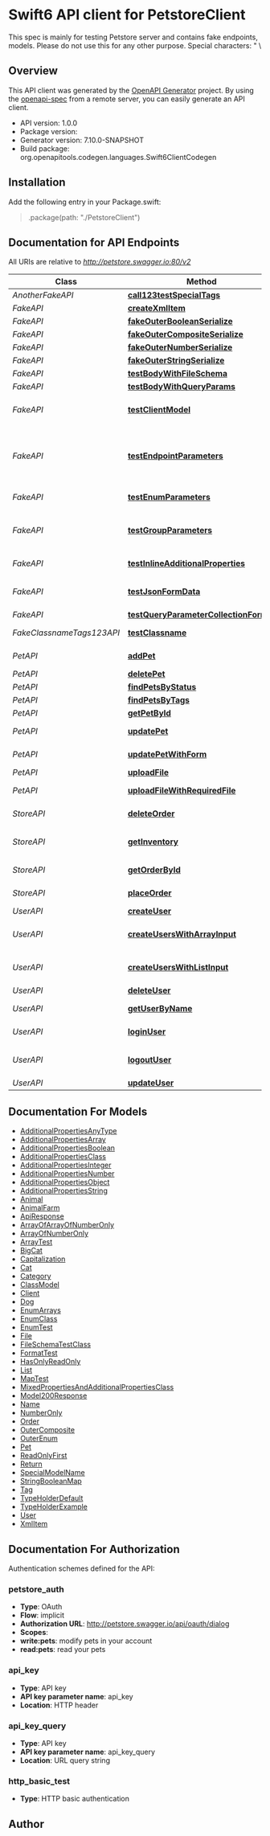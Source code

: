 # Swift6 API client for PetstoreClient

This spec is mainly for testing Petstore server and contains fake endpoints, models. Please do not use this for any other purpose. Special characters: \" \\

## Overview
This API client was generated by the [OpenAPI Generator](https://openapi-generator.tech) project.  By using the [openapi-spec](https://github.com/OAI/OpenAPI-Specification) from a remote server, you can easily generate an API client.

- API version: 1.0.0
- Package version: 
- Generator version: 7.10.0-SNAPSHOT
- Build package: org.openapitools.codegen.languages.Swift6ClientCodegen

## Installation

Add the following entry in your Package.swift:

> .package(path: "./PetstoreClient")

## Documentation for API Endpoints

All URIs are relative to *http://petstore.swagger.io:80/v2*

Class | Method | HTTP request | Description
------------ | ------------- | ------------- | -------------
*AnotherFakeAPI* | [**call123testSpecialTags**](docs/AnotherFakeAPI.md#call123testspecialtags) | **PATCH** /another-fake/dummy | To test special tags
*FakeAPI* | [**createXmlItem**](docs/FakeAPI.md#createxmlitem) | **POST** /fake/create_xml_item | creates an XmlItem
*FakeAPI* | [**fakeOuterBooleanSerialize**](docs/FakeAPI.md#fakeouterbooleanserialize) | **POST** /fake/outer/boolean | 
*FakeAPI* | [**fakeOuterCompositeSerialize**](docs/FakeAPI.md#fakeoutercompositeserialize) | **POST** /fake/outer/composite | 
*FakeAPI* | [**fakeOuterNumberSerialize**](docs/FakeAPI.md#fakeouternumberserialize) | **POST** /fake/outer/number | 
*FakeAPI* | [**fakeOuterStringSerialize**](docs/FakeAPI.md#fakeouterstringserialize) | **POST** /fake/outer/string | 
*FakeAPI* | [**testBodyWithFileSchema**](docs/FakeAPI.md#testbodywithfileschema) | **PUT** /fake/body-with-file-schema | 
*FakeAPI* | [**testBodyWithQueryParams**](docs/FakeAPI.md#testbodywithqueryparams) | **PUT** /fake/body-with-query-params | 
*FakeAPI* | [**testClientModel**](docs/FakeAPI.md#testclientmodel) | **PATCH** /fake | To test \&quot;client\&quot; model
*FakeAPI* | [**testEndpointParameters**](docs/FakeAPI.md#testendpointparameters) | **POST** /fake | Fake endpoint for testing various parameters  假端點  偽のエンドポイント  가짜 엔드 포인트
*FakeAPI* | [**testEnumParameters**](docs/FakeAPI.md#testenumparameters) | **GET** /fake | To test enum parameters
*FakeAPI* | [**testGroupParameters**](docs/FakeAPI.md#testgroupparameters) | **DELETE** /fake | Fake endpoint to test group parameters (optional)
*FakeAPI* | [**testInlineAdditionalProperties**](docs/FakeAPI.md#testinlineadditionalproperties) | **POST** /fake/inline-additionalProperties | test inline additionalProperties
*FakeAPI* | [**testJsonFormData**](docs/FakeAPI.md#testjsonformdata) | **GET** /fake/jsonFormData | test json serialization of form data
*FakeAPI* | [**testQueryParameterCollectionFormat**](docs/FakeAPI.md#testqueryparametercollectionformat) | **PUT** /fake/test-query-parameters | 
*FakeClassnameTags123API* | [**testClassname**](docs/FakeClassnameTags123API.md#testclassname) | **PATCH** /fake_classname_test | To test class name in snake case
*PetAPI* | [**addPet**](docs/PetAPI.md#addpet) | **POST** /pet | Add a new pet to the store
*PetAPI* | [**deletePet**](docs/PetAPI.md#deletepet) | **DELETE** /pet/{petId} | Deletes a pet
*PetAPI* | [**findPetsByStatus**](docs/PetAPI.md#findpetsbystatus) | **GET** /pet/findByStatus | Finds Pets by status
*PetAPI* | [**findPetsByTags**](docs/PetAPI.md#findpetsbytags) | **GET** /pet/findByTags | Finds Pets by tags
*PetAPI* | [**getPetById**](docs/PetAPI.md#getpetbyid) | **GET** /pet/{petId} | Find pet by ID
*PetAPI* | [**updatePet**](docs/PetAPI.md#updatepet) | **PUT** /pet | Update an existing pet
*PetAPI* | [**updatePetWithForm**](docs/PetAPI.md#updatepetwithform) | **POST** /pet/{petId} | Updates a pet in the store with form data
*PetAPI* | [**uploadFile**](docs/PetAPI.md#uploadfile) | **POST** /pet/{petId}/uploadImage | uploads an image
*PetAPI* | [**uploadFileWithRequiredFile**](docs/PetAPI.md#uploadfilewithrequiredfile) | **POST** /fake/{petId}/uploadImageWithRequiredFile | uploads an image (required)
*StoreAPI* | [**deleteOrder**](docs/StoreAPI.md#deleteorder) | **DELETE** /store/order/{order_id} | Delete purchase order by ID
*StoreAPI* | [**getInventory**](docs/StoreAPI.md#getinventory) | **GET** /store/inventory | Returns pet inventories by status
*StoreAPI* | [**getOrderById**](docs/StoreAPI.md#getorderbyid) | **GET** /store/order/{order_id} | Find purchase order by ID
*StoreAPI* | [**placeOrder**](docs/StoreAPI.md#placeorder) | **POST** /store/order | Place an order for a pet
*UserAPI* | [**createUser**](docs/UserAPI.md#createuser) | **POST** /user | Create user
*UserAPI* | [**createUsersWithArrayInput**](docs/UserAPI.md#createuserswitharrayinput) | **POST** /user/createWithArray | Creates list of users with given input array
*UserAPI* | [**createUsersWithListInput**](docs/UserAPI.md#createuserswithlistinput) | **POST** /user/createWithList | Creates list of users with given input array
*UserAPI* | [**deleteUser**](docs/UserAPI.md#deleteuser) | **DELETE** /user/{username} | Delete user
*UserAPI* | [**getUserByName**](docs/UserAPI.md#getuserbyname) | **GET** /user/{username} | Get user by user name
*UserAPI* | [**loginUser**](docs/UserAPI.md#loginuser) | **GET** /user/login | Logs user into the system
*UserAPI* | [**logoutUser**](docs/UserAPI.md#logoutuser) | **GET** /user/logout | Logs out current logged in user session
*UserAPI* | [**updateUser**](docs/UserAPI.md#updateuser) | **PUT** /user/{username} | Updated user


## Documentation For Models

 - [AdditionalPropertiesAnyType](docs/AdditionalPropertiesAnyType.md)
 - [AdditionalPropertiesArray](docs/AdditionalPropertiesArray.md)
 - [AdditionalPropertiesBoolean](docs/AdditionalPropertiesBoolean.md)
 - [AdditionalPropertiesClass](docs/AdditionalPropertiesClass.md)
 - [AdditionalPropertiesInteger](docs/AdditionalPropertiesInteger.md)
 - [AdditionalPropertiesNumber](docs/AdditionalPropertiesNumber.md)
 - [AdditionalPropertiesObject](docs/AdditionalPropertiesObject.md)
 - [AdditionalPropertiesString](docs/AdditionalPropertiesString.md)
 - [Animal](docs/Animal.md)
 - [AnimalFarm](docs/AnimalFarm.md)
 - [ApiResponse](docs/ApiResponse.md)
 - [ArrayOfArrayOfNumberOnly](docs/ArrayOfArrayOfNumberOnly.md)
 - [ArrayOfNumberOnly](docs/ArrayOfNumberOnly.md)
 - [ArrayTest](docs/ArrayTest.md)
 - [BigCat](docs/BigCat.md)
 - [Capitalization](docs/Capitalization.md)
 - [Cat](docs/Cat.md)
 - [Category](docs/Category.md)
 - [ClassModel](docs/ClassModel.md)
 - [Client](docs/Client.md)
 - [Dog](docs/Dog.md)
 - [EnumArrays](docs/EnumArrays.md)
 - [EnumClass](docs/EnumClass.md)
 - [EnumTest](docs/EnumTest.md)
 - [File](docs/File.md)
 - [FileSchemaTestClass](docs/FileSchemaTestClass.md)
 - [FormatTest](docs/FormatTest.md)
 - [HasOnlyReadOnly](docs/HasOnlyReadOnly.md)
 - [List](docs/List.md)
 - [MapTest](docs/MapTest.md)
 - [MixedPropertiesAndAdditionalPropertiesClass](docs/MixedPropertiesAndAdditionalPropertiesClass.md)
 - [Model200Response](docs/Model200Response.md)
 - [Name](docs/Name.md)
 - [NumberOnly](docs/NumberOnly.md)
 - [Order](docs/Order.md)
 - [OuterComposite](docs/OuterComposite.md)
 - [OuterEnum](docs/OuterEnum.md)
 - [Pet](docs/Pet.md)
 - [ReadOnlyFirst](docs/ReadOnlyFirst.md)
 - [Return](docs/Return.md)
 - [SpecialModelName](docs/SpecialModelName.md)
 - [StringBooleanMap](docs/StringBooleanMap.md)
 - [Tag](docs/Tag.md)
 - [TypeHolderDefault](docs/TypeHolderDefault.md)
 - [TypeHolderExample](docs/TypeHolderExample.md)
 - [User](docs/User.md)
 - [XmlItem](docs/XmlItem.md)


<a id="documentation-for-authorization"></a>
## Documentation For Authorization


Authentication schemes defined for the API:
<a id="petstore_auth"></a>
### petstore_auth

- **Type**: OAuth
- **Flow**: implicit
- **Authorization URL**: http://petstore.swagger.io/api/oauth/dialog
- **Scopes**: 
 - **write:pets**: modify pets in your account
 - **read:pets**: read your pets

<a id="api_key"></a>
### api_key

- **Type**: API key
- **API key parameter name**: api_key
- **Location**: HTTP header

<a id="api_key_query"></a>
### api_key_query

- **Type**: API key
- **API key parameter name**: api_key_query
- **Location**: URL query string

<a id="http_basic_test"></a>
### http_basic_test

- **Type**: HTTP basic authentication



## Author



